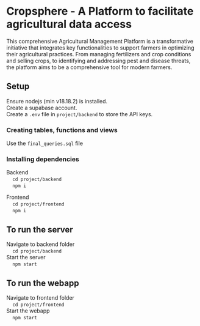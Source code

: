 # Cropsphere - A Platform to facilitate agricultural data access
This comprehensive Agricultural Management Platform is a transformative initiative that integrates key functionalities to support farmers in optimizing their agricultural practices. From managing fertilizers and crop conditions and selling crops, to identifying and addressing pest and disease threats, the platform aims to be a comprehensive tool for modern farmers.

## Setup
Ensure nodejs (min v18.18.2) is installed. \
Create a supabase account.\
Create a `.env` file in `project/backend` to store the API keys.

### Creating tables, functions and views
Use the `final_queries.sql` file

### Installing dependencies
Backend  
&nbsp;&nbsp;&nbsp;&nbsp;`cd project/backend`\
&nbsp;&nbsp;&nbsp;&nbsp;`npm i`

Frontend  
&nbsp;&nbsp;&nbsp;&nbsp;`cd project/frontend`\
&nbsp;&nbsp;&nbsp;&nbsp;`npm i`

## To run the server
Navigate to backend folder  
&nbsp;&nbsp;&nbsp;&nbsp;`cd project/backend`  
Start the server  
&nbsp;&nbsp;&nbsp;&nbsp;`npm start`

## To run the webapp
Navigate to frontend folder  
&nbsp;&nbsp;&nbsp;&nbsp;`cd project/frontend`  
Start the webapp  
&nbsp;&nbsp;&nbsp;&nbsp;`npm start`